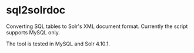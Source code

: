 sql2solrdoc
===========

Converting SQL tables to Solr's XML document format.  Currently the script supports MySQL only.

The tool is tested in MySQL and Solr 4.10.1.
